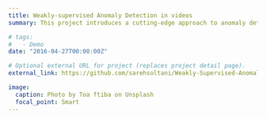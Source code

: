 ```yaml
---
title: Weakly-supervised Anomaly Detection in videos
summary: This project introduces a cutting-edge approach to anomaly detection in urban surveillance systems using Two-Stream Inflated 3D (I3D) Convolutional Networks. By capturing both spatial and temporal features more effectively than traditional methods, our model significantly improves detection precision. Leveraging a weakly supervised Multiple Instance Learning (MIL) framework, we treat surveillance videos as collections of ranked clips, enabling efficient anomaly identification with minimal manual labeling. Optimized for real-world deployment, this scalable and high-performing solution sets new standards in public safety technology through intelligent, context-aware video analysis.

# tags:
#   - Demo
date: "2016-04-27T00:00:00Z"

# Optional external URL for project (replaces project detail page).
external_link: https://github.com/sarehsoltani/Weakly-Supervised-Anomaly-Detection-in-Surveillance-Videos-Based-on-Two-Stream-I3D-ConvNet

image:
  caption: Photo by Toa ftiba on Unsplash
  focal_point: Smart
---
```


